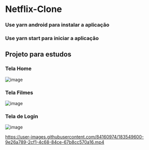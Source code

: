 # Netflix-Clone

### Use yarn android para instalar a aplicação
### Use yarn start para iniciar a aplicação

## Projeto para estudos


### Tela Home
![image](https://user-images.githubusercontent.com/84160974/183549727-5095f112-0748-45c3-a43b-15a723aa4ef5.png)


### Tela Filmes
![image](https://user-images.githubusercontent.com/84160974/183549751-a350b0e4-4858-477c-a99c-c61e779bc417.png)

### Tela de Login
![image](https://user-images.githubusercontent.com/84160974/183549768-d21cf606-da01-408b-9e87-d92585404468.png)


https://user-images.githubusercontent.com/84160974/183549600-9e26a789-2cf1-4c68-84ce-67b8cc570a16.mp4

